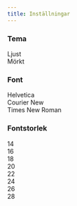 ```yaml
---
title: Inställningar
---
```


### Tema

<a onclick="setStorage('theme','light')">Ljust</a>  
<a onclick="setStorage('theme','dark')">Mörkt</a>  

### Font

<a onclick="setStorage('font','Helvetica')">Helvetica</a>  
<a onclick="setStorage('font','Courier New')">Courier New</a>  
<a onclick="setStorage('font','Times New Roman')">Times New Roman</a>  

### Fontstorlek

<a onclick="setStorage('fontsize','14')">14</a>  
<a onclick="setStorage('fontsize','16')">16</a>  
<a onclick="setStorage('fontsize','18')">18</a>  
<a onclick="setStorage('fontsize','20')">20</a>  
<a onclick="setStorage('fontsize','22')">22</a>  
<a onclick="setStorage('fontsize','24')">24</a>  
<a onclick="setStorage('fontsize','26')">26</a>  
<a onclick="setStorage('fontsize','28')">28</a>  
